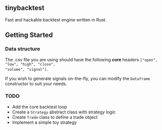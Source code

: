## tinybacktest

Fast and hackable backtest engine written in Rust.

## Getting Started

### Data structure

The .csv file you are using should have the following __core__ headers <code>["open", "low", "high", "close", "volume", "signal"]</code>.<br>

If you wish to generate signals on-the-fly, you can modify the <code>Dataframe</code> constructor to suit your needs.

### TODO

* Add the core backtest loop
* Create a <code>Strategy</code> abstract class with strategy logic
* Create <code>Trade</code> class to define a trade object
* Implement a simple toy strategy
